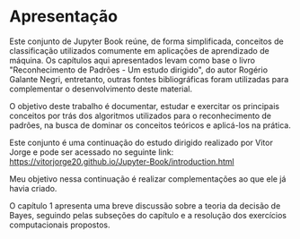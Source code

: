 <style>
    legend {
        font-size: 16px;
    }
    main {
        text-align: justify;
    }
</style>

# Apresentação

Este conjunto de Jupyter Book reúne, de forma simplificada, conceitos de classificação utilizados comumente em aplicações de aprendizado de máquina. Os capítulos aqui apresentados levam como base o livro "Reconhecimento de Padrões - Um estudo dirigido", do autor Rogério Galante Negri, entretanto, outras fontes bibliográficas foram utilizadas para complementar o desenvolvimento deste material.

<!-- Os capítulos contém, de forma resumida, trechos do livro "Reconhecimento de Padrões - Um estudo dirigido", do autor Rogério Galante Negri. -->

O objetivo deste trabalho é documentar, estudar e exercitar os principais conceitos por trás dos algoritmos utilizados para o reconhecimento de padrões, na busca de dominar os conceitos teóricos e aplicá-los na prática.  

Este conjunto é uma continuação do estudo dirigido realizado por Vitor Jorge e pode ser acessado no seguinte link: https://vitorjorge20.github.io/Jupyter-Book/introduction.html

Meu objetivo nessa continuação é realizar complementações ao que ele já havia criado.

O capítulo 1 apresenta uma breve discussão sobre a teoria da decisão de Bayes, seguindo pelas subseções do capítulo e a resolução dos exercícios computacionais propostos. 


```{tableofcontents}
```
